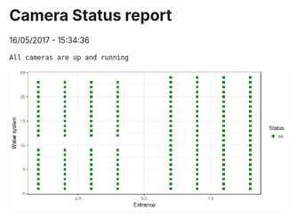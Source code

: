 Camera Status report
================
16/05/2017 - 15:34:36

    All cameras are up and running

![](camreport_files/figure-markdown_github/unnamed-chunk-2-1.png)
